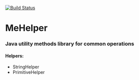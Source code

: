 [![Build Status](https://travis-ci.org/mental-party/mehelper.svg?branch=master)](https://travis-ci.org/mental-party/mehelper)

# MeHelper

### Java utility methods library for common operations

#### Helpers:
- StringHelper
- PrimitiveHelper